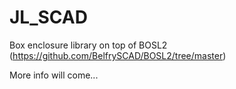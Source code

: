 # JL_SCAD

Box enclosure library on top of BOSL2 (https://github.com/BelfrySCAD/BOSL2/tree/master)

More info will come...
